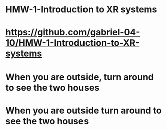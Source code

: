 # HMW-1-Introduction to XR systems

# https://github.com/gabriel-04-10/HMW-1-Introduction-to-XR-systems

# When you are outside, turn around to see the two houses
 
# When you are outside turn around to see the two houses
